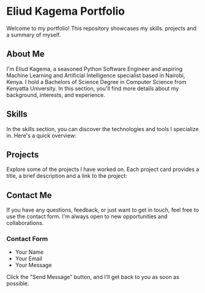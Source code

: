 # Eliud Kagema Portfolio

Welcome to my portfolio! This repository showcases my skills. projects and a summary of myself.


## About Me

I'm Eliud Kagema, a seasoned Python Software Engineer and aspiring Machine Learning and Artificial Intelligence specialist based in Nairobi, Kenya. I hold a Bachelors of Science Degree in Computer Science from Kenyatta University. In this section, you'll find more details about my background, interests, and experience.


## Skills
In the skills section, you can discover the technologies and tools I specialize in. Here's a quick overview:



## Projects
Explore some of the projects I have worked on. Each project card provides a title, a brief description and a link to the project:


## Contact Me
If you have any questions, feedback, or just want to get in touch, feel free to use the contact form. I'm always open to new opportunities and collaborations.

### Contact Form
- Your Name
- Your Email
- Your Message

Click the "Send Message" button, and I'll get back to you as soon as possible.
